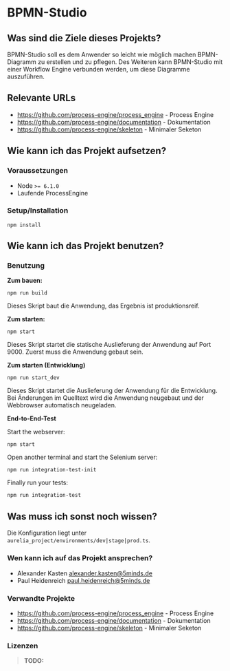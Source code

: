# BPMN-Studio

## Was sind die Ziele dieses Projekts?

BPMN-Studio soll es dem Anwender so leicht wie möglich machen BPMN-Diagramm
zu erstellen und zu pflegen.
Des Weiteren kann BPMN-Studio mit einer Workflow Engine verbunden werden,
um diese Diagramme auszuführen.

## Relevante URLs

* https://github.com/process-engine/process_engine - Process Engine
* https://github.com/process-engine/documentation - Dokumentation
* https://github.com/process-engine/skeleton - Minimaler Seketon

## Wie kann ich das Projekt aufsetzen?

### Voraussetzungen

* Node `>= 6.1.0`
* Laufende ProcessEngine

### Setup/Installation

```shell
npm install
```

## Wie kann ich das Projekt benutzen?


### Benutzung

**Zum bauen:**

```shell
npm run build
```

Dieses Skript baut die Anwendung, das Ergebnis ist produktionsreif.

**Zum starten:**

```shell
npm start
```

Dieses Skript startet die statische Auslieferung der Anwendung auf Port 9000.
Zuerst muss die Anwendung gebaut sein.

**Zum starten (Entwicklung)**

```shell
npm run start_dev
```

Dieses Skript startet die Auslieferung der Anwendung für die Entwicklung.
Bei Änderungen im Quelltext wird die Anwendung neugebaut und der Webbrowser
automatisch neugeladen.

**End-to-End-Test**

Start the webserver:

```shell
npm start
```
Open another terminal and start the Selenium server:

```shell
npm run integration-test-init
```

Finally run your tests:

```shell
npm run integration-test
```

## Was muss ich sonst noch wissen?

Die Konfiguration liegt unter `aurelia_project/environments/dev|stage|prod.ts`.

### Wen kann ich auf das Projekt ansprechen?

* Alexander Kasten <alexander.kasten@5minds.de>
* Paul Heidenreich <paul.heidenreich@5minds.de>

### Verwandte Projekte

* https://github.com/process-engine/process_engine - Process Engine
* https://github.com/process-engine/documentation - Dokumentation
* https://github.com/process-engine/skeleton - Minimaler Seketon

### Lizenzen

> **TODO:**
